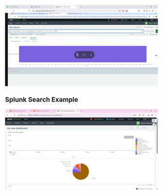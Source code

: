 
![Splunk Architecture Screenshot](images/Screenshot%202025-09-03%20130533.png)

## Splunk Search Example

![Splunk Search Screenshot](images/Screenshot%202025-09-04%20122739.png)
